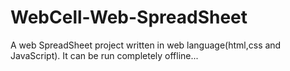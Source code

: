 # WebCell-Web-SpreadSheet
A web SpreadSheet project written in web language(html,css and JavaScript). It can be run completely offline...
